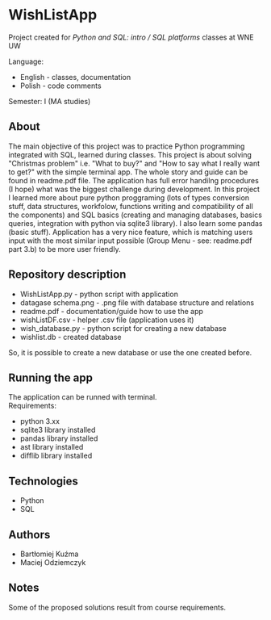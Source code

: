 # WishListApp
Project created for *Python and SQL: intro / SQL platforms* classes at WNE UW

Language: 
* English - classes, documentation
* Polish - code comments

Semester: I (MA studies)

## About
The main objective of this project was to practice Python programming integrated with SQL, learned during classes. This project is about solving "Christmas problem" i.e. "What to buy?" and "How to say what I really want to get?" with the simple terminal app. The whole story and guide can be found in readme.pdf file. The application has full error handilng procedures (I hope) what was the biggest challenge during development. In this project I learned more about pure python proggraming (lots of types conversion stuff, data structures, workfolow, functions writing and compatibility of all the components) and SQL basics (creating and managing databases, basics queries, integration with python via sqlite3 library). I also learn some pandas (basic stuff). Application has a very nice feature, which is matching users input with the most similar input possible (Group Menu - see: readme.pdf  part 3.b) to be more user friendly. 

## Repository description
 * WishListApp.py - python script with application
 * datagase schema.png - .png file with database structure and relations
 * readme.pdf - documentation/guide how to use the app
 * wishListDF.csv - helper .csv file (application uses it)
 * wish_database.py - python script for creating a new database
 * wishlist.db - created database

So, it is possible to create a new database or use the one created before.<br>

## Running the app
The application can be runned with terminal.<br>
Requirements:
 * python 3.xx
 * sqlite3 library installed
 * pandas library installed
 * ast library installed
 * difflib library installed

## Technologies
 * Python
 * SQL

## Authors
  * Bartłomiej Kuźma
  * Maciej Odziemczyk

## Notes
Some of the proposed solutions result from course requirements.
